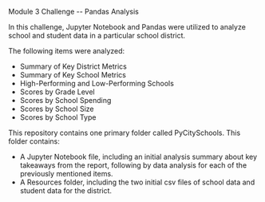 Module 3 Challenge -- Pandas Analysis

In this challenge, Jupyter Notebook and Pandas were utilized to analyze school and student data in a particular school district.

The following items were analyzed:
- Summary of Key District Metrics
- Summary of Key School Metrics
- High-Performing and Low-Performing Schools
- Scores by Grade Level
- Scores by School Spending
- Scores by School Size
- Scores by School Type

This repository contains one primary folder called PyCitySchools. This folder contains:
- A Jupyter Notebook file, including an initial analysis summary about key takeaways from the report, following by data analysis for each of the previously mentioned items.
- A Resources folder, including the two initial csv files of school data and student data for the district.
